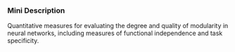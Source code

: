 ### Mini Description

Quantitative measures for evaluating the degree and quality of modularity in neural networks, including measures of functional independence and task specificity.
